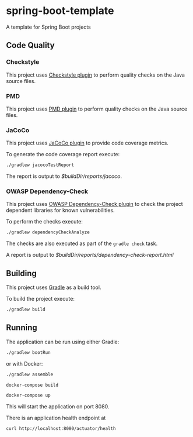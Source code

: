 # spring-boot-template
A template for Spring Boot projects

## Code Quality

### Checkstyle
This project uses [Checkstyle plugin](https://docs.gradle.org/current/userguide/checkstyle_plugin.html) to perform quality checks on the Java source files.

### PMD
This project uses [PMD plugin](https://docs.gradle.org/current/userguide/pmd_plugin.html) to perform quality checks on the Java source files.

### JaCoCo
This project uses [JaCoCo plugin](https://docs.gradle.org/current/userguide/jacoco_plugin.html) to provide code coverage metrics.

To generate the code coverage report execute:

```bash
./gradlew jacocoTestReport
```

The report is output to _$buildDir/reports/jacoco_.

### OWASP Dependency-Check
This project uses [OWASP Dependency-Check plugin](https://jeremylong.github.io/DependencyCheck/dependency-check-gradle/index.html) to check the project dependent libraries for known vulnerabilities.

To perform the checks execute:
```bash
./gradlew dependencyCheckAnalyze
```

The checks are also executed as part of the `gradle check` task.

A report is output to _$buildDir/reports/dependency-check-report.html_

## Building
This project uses [Gradle](https://gradle.org/) as a build tool.

To build the project execute:

```bash
./gradlew build
```

## Running
The application can be run using either Gradle:
```bash
./gradlew bootRun
```

or with Docker:
```bash
./gradlew assemble

docker-compose build

docker-compose up
```

This will start the application on port 8080.

There is an application health endpoint at
```bash
curl http://localhost:8080/actuator/health
```
